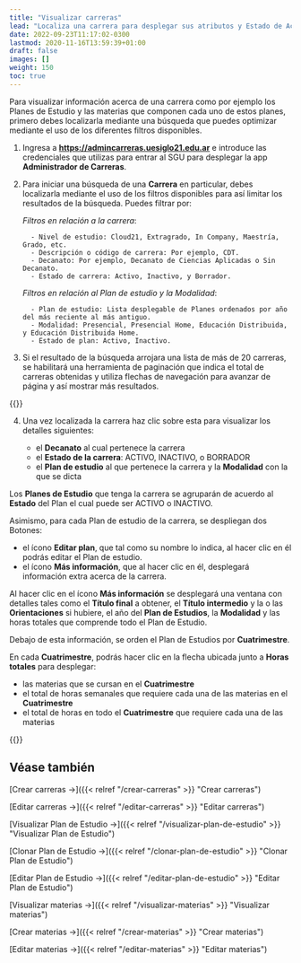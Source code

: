 ```yaml
---
title: "Visualizar carreras"
lead: "Localiza una carrera para desplegar sus atributos y Estado de Activo / Inactivo."
date: 2022-09-23T11:17:02-0300
lastmod: 2020-11-16T13:59:39+01:00
draft: false
images: []
weight: 150
toc: true
---
```

Para visualizar información acerca de una carrera como por ejemplo los Planes de Estudio y las materias que componen cada uno de estos planes, primero debes localizarla mediante una búsqueda que puedes optimizar mediante el uso de los diferentes filtros disponibles.

1. Ingresa a **https://admincarreras.uesiglo21.edu.ar** e introduce las credenciales que utilizas para entrar al SGU para desplegar la app **Administrador de Carreras**.
2. Para iniciar una búsqueda de una **Carrera** en particular, debes localizarla mediante el uso de los filtros disponibles para así limitar los resultados de la búsqueda. Puedes filtrar por:
   
    *Filtros en relación a la carrera*:

         - Nivel de estudio: Cloud21, Extragrado, In Company, Maestría, Grado, etc.
         - Descripción o código de carrera: Por ejemplo, CDT.
         - Decanato: Por ejemplo, Decanato de Ciencias Aplicadas o Sin Decanato.
         - Estado de carrera: Activo, Inactivo, y Borrador.

    *Filtros en relación al Plan de estudio y la Modalidad*:

         - Plan de estudio: Lista desplegable de Planes ordenados por año del más reciente al más antiguo.
         - Modalidad: Presencial, Presencial Home, Educación Distribuida, y Educación Distribuida Home.
         - Estado de plan: Activo, Inactivo.


3. Si el resultado de la búsqueda arrojara una lista de más de 20 carreras, se habilitará una herramienta de paginación que indica el total de carreras obtenidas y utiliza flechas de navegación para avanzar de página y así mostrar más resultados.

{{<note text="Si la búsqueda no arrojara ningún resultado, el aplicativo desplegará un mensaje advirtiendo que no ha encontrado ninguna carrera para los filtros aplicados.">}}
</b>

4. Una vez localizada la carrera haz clic sobre esta para visualizar los detalles siguientes: 

     - el **Decanato** al cual pertenece la carrera
     - el **Estado de la carrera**: ACTIVO, INACTIVO, o BORRADOR
     - el **Plan de estudio** al que pertenece la carrera y la **Modalidad** con la que se dicta

Los **Planes de Estudio** que tenga la carrera se agruparán de acuerdo al **Estado** del Plan el cual puede ser ACTIVO o INACTIVO.

Asimismo, para cada Plan de estudio de la carrera, se despliegan dos Botones:
 - el ícono **Editar plan**, que tal como su nombre lo indica, al hacer clic en él podrás editar el Plan de estudio.
 - el ícono **Más información**, que al hacer clic en él, desplegará información extra acerca de la carrera.

Al hacer clic en el ícono **Más información** se desplegará una ventana con detalles tales como el **Título final** a obtener, el **Título intermedio** y la o las **Orientaciones** si hubiere, el año del **Plan de Estudios**, la **Modalidad** y las horas totales que comprende todo el Plan de Estudio.

Debajo de esta información, se orden el Plan de Estudios por **Cuatrimestre**. 

En cada **Cuatrimestre**, podrás hacer clic en la flecha ubicada junto a **Horas totales** para desplegar:
 - las materias que se cursan en el **Cuatrimestre**
 - el total de horas semanales que requiere cada una de las materias en el **Cuatrimestre**
 - el total de horas en todo el **Cuatrimestre** que requiere cada una de las materias


{{<note text="Haz clic en el botón Descargar para guardar el Plan de Estudios de la carrera seleccionada en tu ordenador en formato PDF.">}}
</b>

## Véase también
[Crear carreras →]({{< relref "/crear-carreras" >}} "Crear carreras")

[Editar carreras →]({{< relref "/editar-carreras" >}} "Editar carreras")

[Visualizar Plan de Estudio →]({{< relref "/visualizar-plan-de-estudio" >}} "Visualizar Plan de Estudio")

[Clonar Plan de Estudio →]({{< relref "/clonar-plan-de-estudio" >}} "Clonar Plan de Estudio")

[Editar Plan de Estudio →]({{< relref "/editar-plan-de-estudio" >}} "Editar Plan de Estudio")

[Visualizar materias →]({{< relref "/visualizar-materias" >}} "Visualizar materias")

[Crear materias →]({{< relref "/crear-materias" >}} "Crear materias")

[Editar materias →]({{< relref "/editar-materias" >}} "Editar materias")